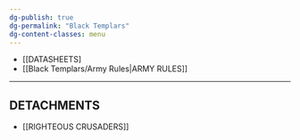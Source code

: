 ```yaml
---
dg-publish: true
dg-permalink: "Black Templars"
dg-content-classes: menu
---
```

- [[DATASHEETS]
- [[Black Templars/Army Rules|ARMY RULES]]

***

## DETACHMENTS

- [[RIGHTEOUS CRUSADERS]]